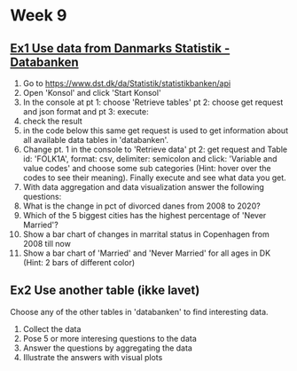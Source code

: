 # Week 9

## [Ex1 Use data from Danmarks Statistik - Databanken](https://github.com/UlrikHolm/Sem4Python/blob/master/week9/exercise1.py)
1. Go to https://www.dst.dk/da/Statistik/statistikbanken/api
2. Open 'Konsol' and click 'Start Konsol'
3. In the console at pt 1: choose 'Retrieve tables' pt 2: choose get request and json format and pt 3: execute:
  1. check the result
  2. in the code below this same get request is used to get information about all available data tables in 'databanken'. 
4. Change pt. 1 in the console to 'Retrieve data' pt 2: get request and Table id: 'FOLK1A', format: csv, delimiter: semicolon and click: 'Variable and value codes' and choose some sub categories (Hint: hover over the codes to see their meaning). Finally execute and see what data you get.
5. With data aggregation and data visualization answer the following questions:
  1. What is the change in pct of divorced danes from 2008 to 2020?
  2. Which of the 5 biggest cities has the highest percentage of 'Never Married'?
  3. Show a bar chart of changes in marrital status in Copenhagen from 2008 till now
  3. Show a bar chart of 'Married' and 'Never Married' for all ages in DK (Hint: 2 bars of different color)
  
## Ex2 Use another table (ikke lavet)
Choose any of the other tables in 'databanken' to find interesting data.
1. Collect the data
2. Pose 5 or more interesing questions to the data
3. Answer the questions by aggregating the data
4. Illustrate the answers with visual plots
